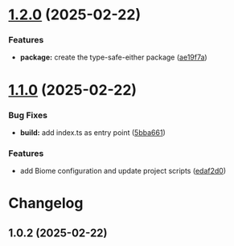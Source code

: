 # [1.2.0](https://github.com/BrunoSSantana/either-pattern/compare/v1.1.0...v1.2.0) (2025-02-22)


### Features

* **package:** create the type-safe-either package ([ae19f7a](https://github.com/BrunoSSantana/either-pattern/commit/ae19f7a115597d6574a87b59430e1b3d8261a736))

# [1.1.0](https://github.com/BrunoSSantana/either-pattern/compare/v1.0.2...v1.1.0) (2025-02-22)


### Bug Fixes

* **build:** add index.ts as entry point ([5bba661](https://github.com/BrunoSSantana/either-pattern/commit/5bba6619ddf7509eeff93690059972c1cd1d2459))


### Features

* add Biome configuration and update project scripts ([edaf2d0](https://github.com/BrunoSSantana/either-pattern/commit/edaf2d094ed87e6652e01067413a79886198012c))

# Changelog

## 1.0.2 (2025-02-22)
